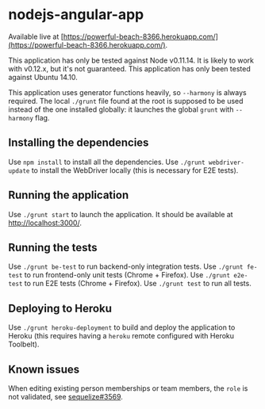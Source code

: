 # nodejs-angular-app

Available live at [https://powerful-beach-8366.herokuapp.com/](https://powerful-beach-8366.herokuapp.com/).

This application has only be tested against Node v0.11.14. It is likely to work with v0.12.x, but it's not guaranteed. This application has only been tested against Ubuntu 14.10.

This application uses generator functions heavily, so `--harmony` is always required. The local `./grunt` file found at the root is supposed to be used instead of the one installed globally: it launches the global `grunt` with `--harmony` flag.

## Installing the dependencies

Use `npm install` to install all the dependencies. Use `./grunt webdriver-update` to install the WebDriver locally (this is necessary for E2E tests).

## Running the application

Use `./grunt start` to launch the application. It should be available at [http://localhost:3000/](http://localhost:3000/).

## Running the tests

Use `./grunt be-test` to run backend-only integration tests. Use `./grunt fe-test` to run frontend-only unit tests (Chrome + Firefox). Use `./grunt e2e-test` to run E2E tests (Chrome + Firefox). Use `./grunt test` to run all tests.

## Deploying to Heroku

Use `./grunt heroku-deployment` to build and deploy the application to Heroku (this requires having a `heroku` remote configured with Heroku Toolbelt).

## Known issues

When editing existing person memberships or team members, the `role` is not validated, see [sequelize#3569](https://github.com/sequelize/sequelize/issues/3569).
